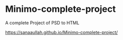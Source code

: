 # Minimo-complete-project
A complete Project of PSD to HTML 


https://sanaaullah.github.io/Minimo-complete-project/
